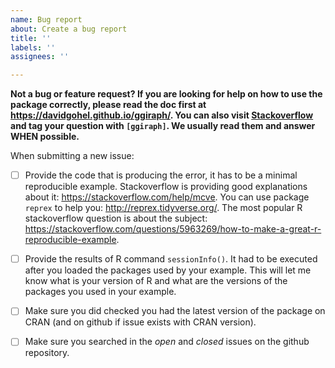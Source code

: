```yaml
---
name: Bug report
about: Create a bug report
title: ''
labels: ''
assignees: ''

---
```


**Not a bug or feature request? If you are looking for help on how to use the 
package correctly, please read the doc first at https://davidgohel.github.io/ggiraph/. 
You can also visit [Stackoverflow](https://stackoverflow.com/questions/tagged/ggiraph) 
and tag your question with `[ggiraph]`. We usually read them and answer WHEN possible.**  

When submitting a new issue:

- [ ] Provide the code that is producing the error, it has to be a minimal reproducible example.
Stackoverflow is providing good explanations about it: https://stackoverflow.com/help/mcve. You can use package `reprex` to help you: http://reprex.tidyverse.org/. The most popular R stackoverflow question is about the subject: https://stackoverflow.com/questions/5963269/how-to-make-a-great-r-reproducible-example.

- [ ] Provide the results of R command `sessionInfo()`. It had to be executed after you loaded the packages used by your example. This will let me know what is your version of R and what are the versions of the packages you used in your example. 

- [ ] Make sure you did checked you had the latest version of the package on CRAN (and on github if issue exists with CRAN version).

- [ ] Make sure you searched in the *open* and *closed* issues on the github repository.
